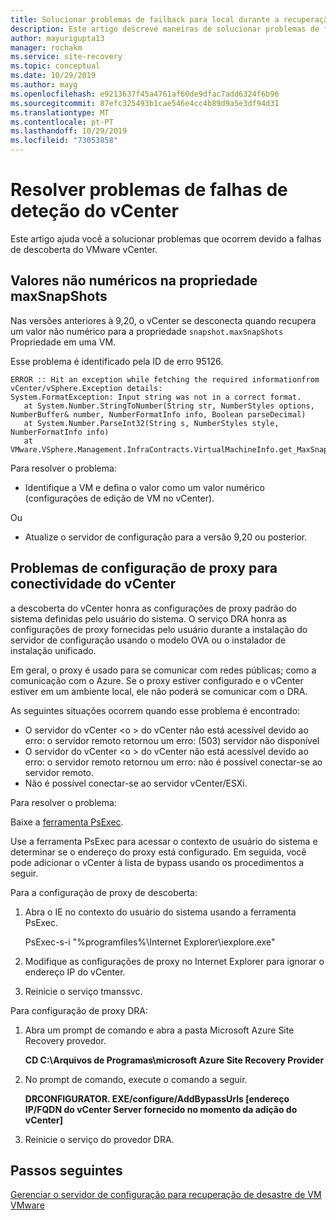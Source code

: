 ```yaml
---
title: Solucionar problemas de failback para local durante a recuperação de desastre de VM VMware no Azure com Azure Site Recovery
description: Este artigo descreve maneiras de solucionar problemas de failback e de nova proteção durante a recuperação de desastres de VM VMware no Azure com Azure Site Recovery.
author: mayurigupta13
manager: rochakm
ms.service: site-recovery
ms.topic: conceptual
ms.date: 10/29/2019
ms.author: mayg
ms.openlocfilehash: e9213637f45a4761af60de9dfac7add6324f6b96
ms.sourcegitcommit: 87efc325493b1cae546e4cc4b89d9a5e3df94d31
ms.translationtype: MT
ms.contentlocale: pt-PT
ms.lasthandoff: 10/29/2019
ms.locfileid: "73053858"
---
```

# <a name="troubleshoot-vcenter-discovery-failures"></a>Resolver problemas de falhas de deteção do vCenter

Este artigo ajuda você a solucionar problemas que ocorrem devido a falhas de descoberta do VMware vCenter.

## <a name="non-numeric-values-in-the-maxsnapshots-property"></a>Valores não numéricos na propriedade maxSnapShots

Nas versões anteriores à 9,20, o vCenter se desconecta quando recupera um valor não numérico para a propriedade `snapshot.maxSnapShots` Propriedade em uma VM.

Esse problema é identificado pela ID de erro 95126.

    ERROR :: Hit an exception while fetching the required informationfrom vCenter/vSphere.Exception details:
    System.FormatException: Input string was not in a correct format.
       at System.Number.StringToNumber(String str, NumberStyles options, NumberBuffer& number, NumberFormatInfo info, Boolean parseDecimal)
       at System.Number.ParseInt32(String s, NumberStyles style, NumberFormatInfo info)
       at VMware.VSphere.Management.InfraContracts.VirtualMachineInfo.get_MaxSnapshots()
    
Para resolver o problema:

- Identifique a VM e defina o valor como um valor numérico (configurações de edição de VM no vCenter).

Ou

- Atualize o servidor de configuração para a versão 9,20 ou posterior.

## <a name="proxy-configuration-issues-for-vcenter-connectivity"></a>Problemas de configuração de proxy para conectividade do vCenter

a descoberta do vCenter honra as configurações de proxy padrão do sistema definidas pelo usuário do sistema. O serviço DRA honra as configurações de proxy fornecidas pelo usuário durante a instalação do servidor de configuração usando o modelo OVA ou o instalador de instalação unificado. 

Em geral, o proxy é usado para se comunicar com redes públicas; como a comunicação com o Azure. Se o proxy estiver configurado e o vCenter estiver em um ambiente local, ele não poderá se comunicar com o DRA.

As seguintes situações ocorrem quando esse problema é encontrado:

- O servidor do vCenter \<o > do vCenter não está acessível devido ao erro: o servidor remoto retornou um erro: (503) servidor não disponível
- O servidor do vCenter \<o > do vCenter não está acessível devido ao erro: o servidor remoto retornou um erro: não é possível conectar-se ao servidor remoto.
- Não é possível conectar-se ao servidor vCenter/ESXi.

Para resolver o problema:

Baixe a [ferramenta PsExec](https://aka.ms/PsExec). 

Use a ferramenta PsExec para acessar o contexto de usuário do sistema e determinar se o endereço do proxy está configurado. Em seguida, você pode adicionar o vCenter à lista de bypass usando os procedimentos a seguir.

Para a configuração de proxy de descoberta:

1. Abra o IE no contexto do usuário do sistema usando a ferramenta PsExec.
    
    PsExec-s-i "%programfiles%\Internet Explorer\iexplore.exe"

2. Modifique as configurações de proxy no Internet Explorer para ignorar o endereço IP do vCenter.
3. Reinicie o serviço tmanssvc.

Para configuração de proxy DRA:

1. Abra um prompt de comando e abra a pasta Microsoft Azure Site Recovery provedor.
 
    **CD C:\Arquivos de Programas\microsoft Azure Site Recovery Provider**

3. No prompt de comando, execute o comando a seguir.
   
   **DRCONFIGURATOR. EXE/configure/AddBypassUrls [endereço IP/FQDN do vCenter Server fornecido no momento da adição do vCenter]**

4. Reinicie o serviço do provedor DRA.

## <a name="next-steps"></a>Passos seguintes

[Gerenciar o servidor de configuração para recuperação de desastre de VM VMware](https://docs.microsoft.com/azure/site-recovery/vmware-azure-manage-configuration-server#refresh-configuration-server) 
